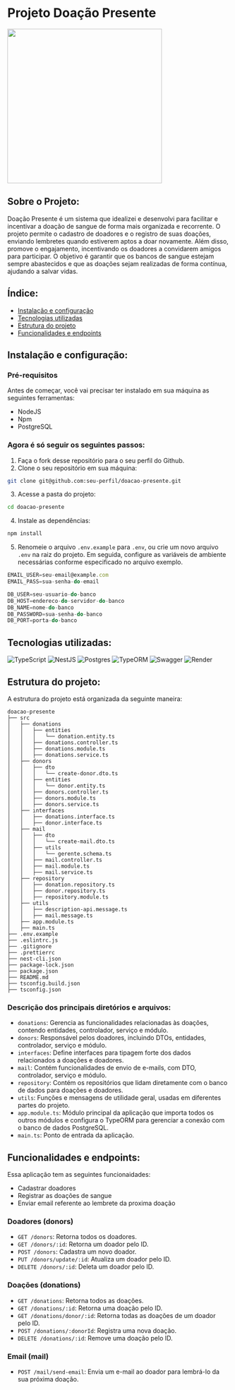 # Projeto Doação Presente

<img src="https://res.cloudinary.com/dnuhmdhlu/image/upload/v1725639057/xc05prn8r9wi8y31rmvz.png" width="350"/>

## Sobre o Projeto:
Doação Presente é um sistema que idealizei e desenvolvi para facilitar e incentivar a doação de sangue de forma mais organizada e recorrente. O projeto permite o cadastro de doadores e o registro de suas doações, enviando lembretes quando estiverem aptos a doar novamente. Além disso, promove o engajamento, incentivando os doadores a convidarem amigos para participar. O objetivo é garantir que os bancos de sangue estejam sempre abastecidos e que as doações sejam realizadas de forma contínua, ajudando a salvar vidas.

## Índice:
* [Instalação e configuração](#instalação-e-configuração)
* [Tecnologias utilizadas](#tecnologias-utilizadas)
* [Estrutura do projeto](#estrutura-do-projeto)
* [Funcionalidades e endpoints](#funcionalidades-e-endpoints)

## Instalação e configuração:
### Pré-requisitos
Antes de começar, você vai precisar ter instalado em sua máquina as seguintes ferramentas:
- NodeJS 
- Npm
- PostgreSQL

### Agora é só seguir os seguintes passos:
1. Faça o fork desse repositório para o seu perfil do Github.
2. Clone o seu repositório em sua máquina:
```bash
git clone git@github.com:seu-perfil/doacao-presente.git
```
3. Acesse a pasta do projeto:
```bash
cd doacao-presente
```
4. Instale as dependências:
```bash
npm install
```
5. Renomeie o arquivo `.env.example` para `.env`, ou crie um novo arquivo `.env` na raiz do projeto. Em seguida, configure as variáveis de ambiente necessárias conforme especificado no arquivo exemplo.

```javascript
EMAIL_USER=seu-email@example.com
EMAIL_PASS=sua-senha-do-email

DB_USER=seu-usuario-do-banco
DB_HOST=endereco-do-servidor-do-banco
DB_NAME=nome-do-banco
DB_PASSWORD=sua-senha-do-banco
DB_PORT=porta-do-banco
```


## Tecnologias utilizadas:
![TypeScript](https://img.shields.io/badge/TypeScript-007ACC?style=for-the-badge&logo=typescript&logoColor=white)
![NestJS](https://img.shields.io/badge/nestjs-E0234E?style=for-the-badge&logo=nestjs&logoColor=white)
![Postgres](https://img.shields.io/badge/PostgreSQL-316192?style=for-the-badge&logo=postgresql&logoColor=white)
![TypeORM](https://img.shields.io/badge/typeorm-FE0803?style=for-the-badge&logo=typeorm&logoColor=white)
![Swagger](https://img.shields.io/badge/Swagger-85EA2D?style=for-the-badge&logo=Swagger&logoColor=white)
![Render](https://img.shields.io/badge/Render-46E3B7?style=for-the-badge&logo=render&logoColor=white)

## Estrutura do projeto:
A estrutura do projeto está organizada da seguinte maneira:
```
doacao-presente
├── src
│   ├── donations
│   │   ├── entities
│   │   │   └── donation.entity.ts
│   │   ├── donations.controller.ts
│   │   ├── donations.module.ts
│   │   ├── donations.service.ts
│   ├── donors
│   │   ├── dto
│   │   │   └── create-donor.dto.ts
│   │   ├── entities
│   │   │   └── donor.entity.ts
│   │   ├── donors.controller.ts
│   │   ├── donors.module.ts
│   │   ├── donors.service.ts
│   ├── interfaces
│   │   ├── donations.interface.ts
│   │   ├── donor.interface.ts
│   ├── mail
│   │   ├── dto
│   │   │   └── create-mail.dto.ts
│   │   ├── utils
│   │   │   └── gerente.schema.ts
│   │   ├── mail.controller.ts
│   │   ├── mail.module.ts
│   │   ├── mail.service.ts
│   ├── repository
│   │   ├── donation.repository.ts
│   │   ├── donor.repository.ts
│   │   ├── repository.module.ts
│   ├── utils
│   │   ├── description-api.message.ts
│   │   ├── mail.message.ts
│   ├── app.module.ts
│   ├── main.ts
├── .env.example
├── .eslintrc.js
├── .gitignore
├── .prettierrc
├── nest-cli.json
├── package-lock.json
├── package.json
├── README.md
├── tsconfig.build.json
├── tsconfig.json
```
### Descrição dos principais diretórios e arquivos:
* `donations`: Gerencia as funcionalidades relacionadas às doações, contendo entidades, controlador, serviço e módulo.
* `donors`: Responsável pelos doadores, incluindo DTOs, entidades, controlador, serviço e módulo.
* `interfaces`: Define interfaces para tipagem forte dos dados relacionados a doações e doadores.
* `mail`: Contém funcionalidades de envio de e-mails, com DTO, controlador, serviço e módulo.
* `repository`: Contém os repositórios que lidam diretamente com o banco de dados para doações e doadores.
* `utils`: Funções e mensagens de utilidade geral, usadas em diferentes partes do projeto.
* `app.module.ts`: Módulo principal da aplicação que importa todos os outros módulos e configura o TypeORM para gerenciar a conexão com o banco de dados PostgreSQL.
* `main.ts`: Ponto de entrada da aplicação.

## Funcionalidades e endpoints:
Essa aplicação tem as seguintes funcionaidades:
* Cadastrar doadores
* Registrar as doações de sangue
* Enviar email referente ao lembrete da proxima doação

### Doadores (donors)
- `GET /donors`: Retorna todos os doadores.
- `GET /donors/:id`: Retorna um doador pelo ID.
- `POST /donors`: Cadastra um novo doador.
- `PUT /donors/update/:id`: Atualiza um doador pelo ID.
- `DELETE /donors/:id`: Deleta um doador pelo ID.

### Doações (donations)
- `GET /donations`: Retorna todos as doações.
- `GET /donations/:id`: Retorna uma doação pelo ID.
- `GET /donations/donor/:id`: Retorna todas as doações de um doador pelo ID.
- `POST /donations/:donorId`: Registra uma nova doação.
- `DELETE /donations/:id`: Remove uma doação pelo ID.

### Email (mail)
- `POST /mail/send-email`: Envia um e-mail ao doador para lembrá-lo da sua próxima doação.


